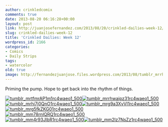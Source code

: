 ```yaml
---
author: crinkledcomix
comments: true
date: 2013-08-20 06:16:28+00:00
layout: post
link: http://juanjosefernandez.com/2013/08/20/crinkled-dailies-week-12/
slug: crinkled-dailies-week-12
title: 'Crinkled Dailies: Week 12'
wordpress_id: 2166
categories:
- Comics
- Daily Strips
tags:
- watercolor
old: true
image: http://fernandezjuanjose.files.wordpress.com/2013/08/tumblr_mrrhwaipz31rc4waeo1_500.gif
---
```


Priming the pump. Hope to get back into the rhythm of things.

[![tumblr_mrtfmrAP1m1rc4waeo1_500](http://fernandezjuanjose.files.wordpress.com/2013/08/tumblr_mrtfmrap1m1rc4waeo1_500.gif)](http://fernandezjuanjose.files.wordpress.com/2013/08/tumblr_mrtfmrap1m1rc4waeo1_500.gif)[![tumblr_mrrhwaipz31rc4waeo1_500](http://fernandezjuanjose.files.wordpress.com/2013/08/tumblr_mrrhwaipz31rc4waeo1_500.gif)![tumblr_mrhi7j0QnO1rc4waeo1_500](http://fernandezjuanjose.files.wordpress.com/2013/08/tumblr_mrhi7j0qno1rc4waeo1_500.gif)![tumblr_mrg9a3XvVI1rc4waeo1_500](http://fernandezjuanjose.files.wordpress.com/2013/08/tumblr_mrg9a3xvvi1rc4waeo1_500.gif)](http://fernandezjuanjose.files.wordpress.com/2013/08/tumblr_mrrhwaipz31rc4waeo1_500.gif) [![tumblr_mrg5fkZKG01rc4waeo1_500](http://fernandezjuanjose.files.wordpress.com/2013/08/tumblr_mrg5fkzkg01rc4waeo1_500.gif)](http://fernandezjuanjose.files.wordpress.com/2013/08/tumblr_mrg5fkzkg01rc4waeo1_500.gif) [![tumblr_mm78rnlQRQ1rc4waeo1_500](http://fernandezjuanjose.files.wordpress.com/2013/08/tumblr_mm78rnlqrq1rc4waeo1_500.gif)](http://fernandezjuanjose.files.wordpress.com/2013/08/tumblr_mm78rnlqrq1rc4waeo1_500.gif) [![tumblr_mm4r93JIbR1rc4waeo1_500](http://fernandezjuanjose.files.wordpress.com/2013/08/tumblr_mm4r93jibr1rc4waeo1_500.gif)](http://fernandezjuanjose.files.wordpress.com/2013/08/tumblr_mm4r93jibr1rc4waeo1_500.gif)[![tumblr_mm2lz7NsZz1rc4waeo1_500](http://fernandezjuanjose.files.wordpress.com/2013/08/tumblr_mm2lz7nszz1rc4waeo1_500.gif)](http://fernandezjuanjose.files.wordpress.com/2013/08/tumblr_mm2lz7nszz1rc4waeo1_500.gif)
